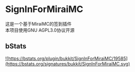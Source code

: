 # SignInForMiraiMC
这是一个基于MiraiMC的签到插件  
本项目使用GNU AGPL3.0协议开源
## bStats
<a href="https://bstats.org/plugin/bukkit/SignInForMiraiMC/19585">![https://bstats.org/plugin/bukkit/SignInForMiraiMC/19585](https://bstats.org/signatures/bukkit/SignInForMiraiMC.svg)</a>
